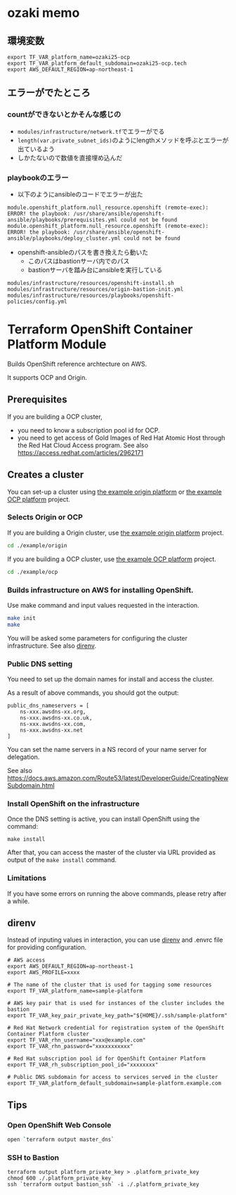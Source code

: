# ozaki memo

## 環境変数

```
export TF_VAR_platform_name=ozaki25-ocp
export TF_VAR_platform_default_subdomain=ozaki25-ocp.tech
export AWS_DEFAULT_REGION=ap-northeast-1
```

## エラーがでたところ

### countができないとかそんな感じの

- `modules/infrastructure/network.tf`でエラーがでる
- `length(var.private_subnet_ids)`のようにlengthメソッドを呼ぶとエラーが出ているよう
- しかたないので数値を直接埋め込んだ

### playbookのエラー

- 以下のようにansibleのコードでエラーが出た

```
module.openshift_platform.null_resource.openshift (remote-exec): ERROR! the playbook: /usr/share/ansible/openshift-ansible/playbooks/prerequisites.yml could not be found
module.openshift_platform.null_resource.openshift (remote-exec): ERROR! the playbook: /usr/share/ansible/openshift-ansible/playbooks/deploy_cluster.yml could not be found
```

- openshift-ansibleのパスを書き換えたら動いた
    - このパスはbastionサーバ内でのパス
    - bastionサーバを踏み台にansibleを実行している

```
modules/infrastructure/resources/openshift-install.sh
modules/infrastructure/resources/origin-bastion-init.yml
modules/infrastructure/resources/playbooks/openshift-policies/config.yml
```

# Terraform OpenShift Container Platform Module

Builds OpenShift reference archtecture on AWS.

It supports OCP and Origin.

## Prerequisites

If you are building a OCP cluster, 

* you need to know a subscription pool id for OCP.
* you need to get access of Gold Images of Red Hat Atomic Host through the Red Hat Cloud Access program. See also https://access.redhat.com/articles/2962171

## Creates a cluster

You can set-up a cluster using [the example origin platform](/example/origin/) or [the example OCP platform](/example/origin/) project.

### Selects Origin or OCP

If you are building a Origin cluster, use [the example origin platform](/example/origin/) project.

```bash
cd ./example/origin
```

If you are building a OCP cluster, use [the example OCP platform](/example/ocp/) project.

```bash
cd ./example/ocp
```

### Builds infrastructure on AWS for installing OpenShift.

Use make command and input values requested in the interaction.

```bash
make init
make
```

You will be asked some parameters for configuring the cluster infrastructure. See also [direnv](#direnv).

### Public DNS setting

You need to set up the domain names for install and access the cluster.

As a result of above commands, you should got the output:

```
public_dns_nameservers = [
    ns-xxx.awsdns-xx.org,
    ns-xxx.awsdns-xx.co.uk,
    ns-xxx.awsdns-xx.com,
    ns-xxx.awsdns-xx.net
]
```

You can set the name servers in a NS record of your name server for delegation.

See also https://docs.aws.amazon.com/Route53/latest/DeveloperGuide/CreatingNewSubdomain.html

### Install OpenShift on the infrastructure

Once the DNS setting is active, you can install OpenShift using the command:

```
make install
```

After that, you can access the master of the cluster via URL provided as output of the `make install` command.

### Limitations

If you have some errors on running the above commands, please retry after a while.

## direnv
Instead of inputing values in interaction, you can use [direnv](https://github.com/direnv/direnv) and .envrc file for providing configuration.

```.envrc
# AWS access
export AWS_DEFAULT_REGION=ap-northeast-1
export AWS_PROFILE=xxxx

# The name of the cluster that is used for tagging some resources
export TF_VAR_platform_name=sample-platform

# AWS key pair that is used for instances of the cluster includes the bastion
export TF_VAR_key_pair_private_key_path="${HOME}/.ssh/sample-platform"

# Red Hat Network credential for registration system of the OpenShift Container Platform cluster
export TF_VAR_rhn_username="xxx@example.com"
export TF_VAR_rhn_password="xxxxxxxxxxx"

# Red Hat subscription pool id for OpenShift Container Platform
export TF_VAR_rh_subscription_pool_id="xxxxxxxx"

# Public DNS subdomain for access to services served in the cluster
export TF_VAR_platform_default_subdomain=sample-platform.example.com
```

## Tips

### Open OpenShift Web Console

```bash
open `terraform output master_dns`
```

### SSH to Bastion

```
terraform output platform_private_key > .platform_private_key
chmod 600 ./.platform_private_key
ssh `terraform output bastion_ssh` -i ./.platform_private_key
```

